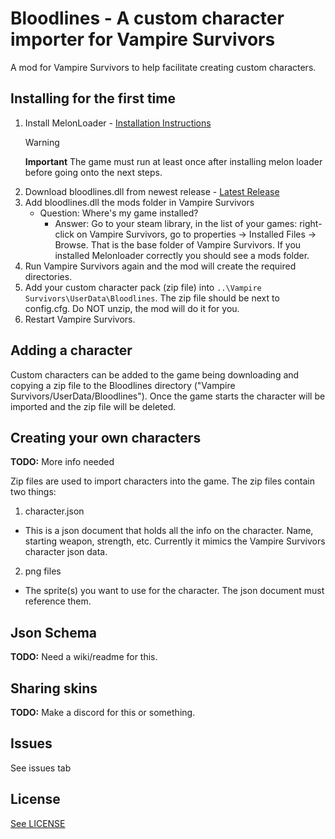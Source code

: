 # Bloodlines - A custom character importer for Vampire Survivors
A mod for Vampire Survivors to help facilitate creating custom characters.


## Installing for the first time
1. Install MelonLoader - [Installation Instructions](https://melonwiki.xyz/#/?id=requirements)		
	> [!WARNING]
	> **Important** The game must run at least once after installing melon loader before going onto the next steps.
2. Download bloodlines.dll from newest release - [Latest Release](https://github.com/nwfistere/bloodlines/releases/latest)
3. Add bloodlines.dll the mods folder in Vampire Survivors
   - Question: Where's my game installed?
	 - Answer: Go to your steam library, in the list of your games: right-click on Vampire Survivors, go to properties -> Installed Files -> Browse. That is the base folder of Vampire Survivors. If you installed Melonloader correctly you should see a mods folder.
4. Run Vampire Survivors again and the mod will create the required directories.
5. Add your custom character pack (zip file) into `..\Vampire Survivors\UserData\Bloodlines`. The zip file should be next to config.cfg. Do NOT unzip, the mod will do it for you.
6. Restart Vampire Survivors.

## Adding a character
Custom characters can be added to the game being downloading and copying a zip file to the Bloodlines directory ("Vampire Survivors/UserData/Bloodlines"). Once the game starts the character will be imported and the zip file will be deleted.

## Creating your own characters
**TODO:** More info needed

Zip files are used to import characters into the game.
The zip files contain two things:
1. character.json
 - This is a json document that holds all the info on the character. Name, starting weapon, strength, etc. Currently it mimics the Vampire Survivors character json data.
2. png files
 - The sprite(s) you want to use for the character. The json document must reference them.


## Json Schema
**TODO:** Need a wiki/readme for this.

## Sharing skins
**TODO:** Make a discord for this or something.

## Issues
See issues tab

## License
[See LICENSE](./LICENSE)
